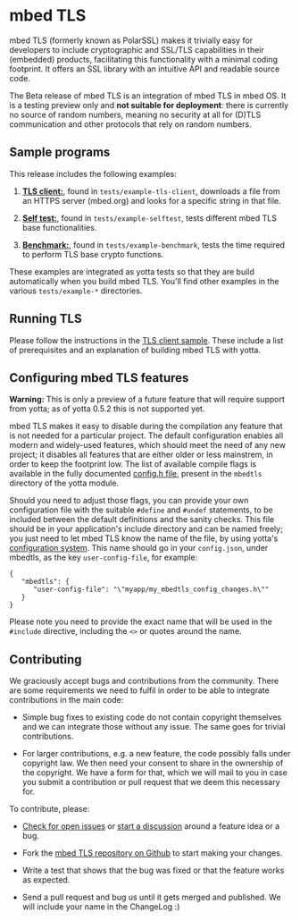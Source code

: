 # mbed TLS

mbed TLS (formerly known as PolarSSL) makes it trivially easy for developers to include cryptographic and SSL/TLS capabilities in their (embedded) products, facilitating this functionality with a minimal coding footprint. It offers an SSL library with an intuitive API and readable source code.

The Beta release of mbed TLS is an integration of mbed TLS in mbed OS. It is a testing preview only and **not suitable for deployment**: there is currently no source of random numbers, meaning no security at all for (D)TLS communication and other protocols that rely on random numbers.

## Sample programs

This release includes the following examples:

1. [**TLS client:**](https://github.com/ARMmbed/mbedtls/blob/development/yotta/data/example-tls-client), found in `tests/example-tls-client`, downloads a file from an HTTPS server (mbed.org) and looks for a specific string in that file.

2. [**Self test:**](https://github.com/ARMmbed/mbedtls/blob/development/yotta/data/example-selftest), found in `tests/example-selftest`, tests different mbed TLS base functionalities.

3. [**Benchmark:**](https://github.com/ARMmbed/mbedtls/blob/development/yotta/data/example-benchmark), found in `tests/example-benchmark`, tests the time required to perform TLS base crypto functions.

These examples are integrated as yotta tests so that they are build automatically when you build mbed TLS. You'll find other examples in the various `tests/example-*` directories.

## Running TLS

Please follow the instructions in the [TLS client sample](https://github.com/ARMmbed/mbedtls/blob/development/yotta/data/example-tls-client). These include a list of prerequisites and an explanation of building mbed TLS with yotta.

## Configuring mbed TLS features

**Warning:** This is only a preview of a future feature that will require support from yotta; as of yotta 0.5.2 this is not supported yet.

mbed TLS makes it easy to disable during the compilation any feature that is not needed for a particular project. The default configuration enables all modern and widely-used features, which should meet the need of any new project; it disables all features that are either older or less mainstrem, in order to keep the footprint low. The list of available compile flags is available in the fully documented [config.h file](https://github.com/ARMmbed/mbedtls/blob/development/include/mbedtls/config.h), present in the `mbedtls` directory of the yotta module.

Should you need to adjust those flags, you can provide your own configuration file with the suitable `#define` and `#undef` statements, to be included between the default definitions and the sanity checks. This file should be in your application's include directory and can be named freely; you just need to let mbed TLS know the name of the file, by using yotta's [configuration system](http://docs.yottabuild.org/reference/config.html). This name should go in your `config.json`, under mbedtls, as the key `user-config-file`, for example:

    {
       "mbedtls": {
          "user-config-file": "\"myapp/my_mbedtls_config_changes.h\""
       }
    }

Please note you need to provide the exact name that will be used in the `#include` directive, including the `<>` or quotes around the name.

## Contributing

We graciously accept bugs and contributions from the community. There are some requirements we need to fulfil in order to be able to integrate contributions in the main code:

* Simple bug fixes to existing code do not contain copyright themselves and we can integrate those without any issue. The same goes for trivial contributions.

* For larger contributions, e.g. a new feature, the code possibly falls under copyright law. We then need your consent to share in the ownership of the copyright. We have a form for that, which we will mail to you in case you submit a contribution or pull request that we deem this necessary for.

To contribute, please:

* [Check for open issues](https://github.com/ARMmbed/mbedtls/issues) or [start a discussion](https://tls.mbed.org/discussions) around a feature idea or a bug.

* Fork the [mbed TLS repository on Github](https://github.com/ARMmbed/mbedtls) to start making your changes.

* Write a test that shows that the bug was fixed or that the feature works as expected.

* Send a pull request and bug us until it gets merged and published. We will include your name in the ChangeLog :)

